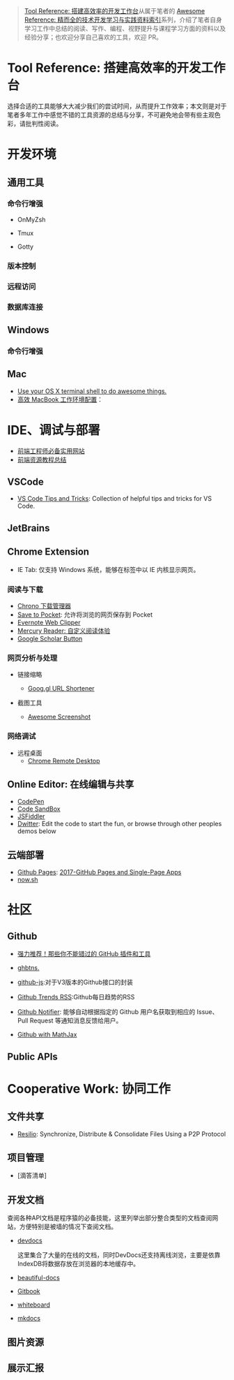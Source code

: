 > [Tool Reference: 搭建高效率的开发工作台]()从属于笔者的 [Awesome Reference: 精而全的技术开发学习与实践资料索引]()系列，介绍了笔者自身学习工作中总结的阅读、写作、编程、视野提升与课程学习方面的资料以及经验分享；也欢迎分享自己喜欢的工具，欢迎 PR。

# Tool Reference: 搭建高效率的开发工作台


选择合适的工具能够大大减少我们的尝试时间，从而提升工作效率；本文则是对于笔者多年工作中感觉不错的工具资源的总结与分享，不可避免地会带有些主观色彩，请批判性阅读。

# 开发环境

## 通用工具

### 命令行增强

- OnMyZsh

- Tmux

- Gotty

### 版本控制

### 远程访问

### 数据库连接

## Windows

### 命令行增强

## Mac

- [Use your OS X terminal shell to do awesome things.](https://github.com/herrbischoff/awesome-osx-command-line)
- [高效 MacBook 工作环境配置](https://zhuanlan.zhihu.com/p/24868436)：

# IDE、调试与部署
- [前端工程师必备实用网站](https://zhuanlan.zhihu.com/p/24513356)
- [前端资源教程总结](https://github.com/jsfront/src/blob/master/qq.md)


## VSCode

- [VS Code Tips and Tricks](https://parg.co/bsk): Collection of helpful tips and tricks for VS Code.

## JetBrains

## Chrome Extension
 
- IE Tab: 仅支持 Windows 系统，能够在标签中以 IE 内核显示网页。

### 阅读与下载

- [Chrono 下载管理器](http://6me.us/PFn)
- [Save to Pocket](http://6me.us/Zp5): 允许将浏览的网页保存到 Pocket
- [Evernote Web Clipper](http://6me.us/6ldwK7)
- [Mercury Reader: 自定义阅读体验](http://6me.us/8hOKsH)
- [Google Scholar Button](http://6me.us/wXicA0)

### 网页分析与处理


- 链接缩略
    - [Goog.gl URL Shortener](http://6me.us/vaJuM3)


- 截图工具
    - [Awesome Screenshot](http://6me.us/lzEw)
### 网络调试

- 远程桌面
    - [Chrome Remote Desktop](http://6me.us/55h)

## Online Editor: 在线编辑与共享

- [CodePen]()
- [Code SandBox]()
- [JSFiddler]()
- [Dwitter](https://www.dwitter.net/): Edit the code to start the fun, or browse through other peoples demos below



## 云端部署
- [Github Pages](): [2017-GitHub Pages and Single-Page Apps](https://dev.to/_evansalter/github-pages-and-single-page-apps)
- [now.sh]()




# 社区

## Github
- [强力推荐！那些你不能错过的 GitHub 插件和工具](https://juejin.im/post/59ade28051882538fd72fa2c)
- [ghbtns.](https://ghbtns.com/#star)
- [github-js](https://github.com/akshaykumar6/github-js):对于V3版本的Github接口的封装
- [Github Trends RSS](http://github-trends.ryotarai.info/):Github每日趋势的RSS

- [Github Notifier](https://parg.co/bDV): 能够自动根据指定的 Github 用户名获取到相应的 Issue、Pull Request 等通知消息反馈给用户。

- [Github with MathJax](https://parg.co/bDa)

## Public APIs

#  Cooperative Work: 协同工作

## 文件共享
- [Resilio](https://www.resilio.com/): Synchronize, Distribute & Consolidate Files Using a P2P Protocol

## 项目管理

- [滴答清单]

## 开发文档

查阅各种API文档是程序猿的必备技能，这里列举出部分整合类型的文档查阅网站，方便特别是被墙的情况下查阅文档。

- [devdocs](http://devdocs.io/)
  
  这里集合了大量的在线的文档，同时DevDocs还支持离线浏览，主要是依靠IndexDB将数据存放在浏览器的本地缓存中。
  
- [beautiful-docs](https://github.com/PharkMillups/beautiful-docs)

- [Gitbook](https://github.com/GitbookIO/gitbook)
- [whiteboard](https://github.com/mpociot/whiteboard)
- [mkdocs](https://github.com/mkdocs/mkdocs/)


## 图片资源

## 展示汇报

